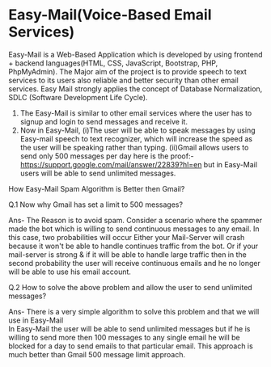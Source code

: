 # Easy-Mail(Voice-Based Email Services)
Easy-Mail is a Web-Based Application which is developed by using frontend + backend languages(HTML, CSS, JavaScript, Bootstrap, PHP, PhpMyAdmin). The Major aim of the project is to provide speech to text services to its users also reliable and better security than other email services. Easy Mail strongly applies the concept of Database Normalization, SDLC (Software Development Life Cycle). 

1. The Easy-Mail is similar to other email services where the user has to signup and login to send messages and receive it.
2. Now in Easy-Mail,
          (i)The user will be able to speak messages by using Easy-mail speech to text recognizer, which will increase the speed as the                  user will be speaking rather than typing.
          (ii)Gmail allows users to send only 500 messages per day here is the proof:-  https://support.google.com/mail/answer/22839?hl=en               but in Easy-Mail users will be able to send unlimited messages.

How Easy-Mail Spam Algorithm is Better then Gmail?   

Q.1  Now why Gmail has set a limit to 500 messages?

   Ans- The Reason is to avoid spam. Consider a scenario where the spammer made the bot which is willing to send continuous messages to any email. In this case, two probabilities will occur
Either your Mail-Server will crash because it won't be able to handle continues traffic from the bot.
 Or if your mail-server is strong & if it will be able to handle large traffic then in the second probability the user will receive continuous emails and he no longer will be able to use his email account.
    
 Q.2  How to solve the above problem and allow the user to send unlimited messages?
 
  Ans- There is a very simple algorithm to solve this problem and that we will use in Easy-Mail                                                                                   
In Easy-Mail the user will be able to send unlimited messages but if he is willing to send more then 100 messages to any single email he will be blocked for a day to send emails to that particular email. This approach is much better than Gmail 500 message limit approach.
